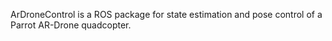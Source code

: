 ArDroneControl is a ROS package for state estimation and pose control of a Parrot AR-Drone quadcopter.
